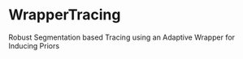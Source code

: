 WrapperTracing
==============

Robust Segmentation based Tracing using an Adaptive Wrapper for Inducing Priors
